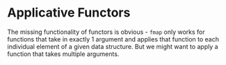 # Applicative Functors

The missing functionality of functors is obvious - `fmap` only works for functions that take in exactly 1 argument and applies that function to each individual element of a given data structure. But we might want to apply a function that takes multiple arguments.

